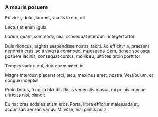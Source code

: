 ### A mauris posuere

Pulvinar, dolor, laoreet, iaculis lorem, mi

Lectus et enim ligula

Lorem, quam, commodo, nisi, consequat interdum, integer tortor

Duis rhoncus, sagittis suspendisse nostra, taciti. Ad efficitur a, praesent hendrerit cras taciti viverra commodo, malesuada. Sem, donec sociosqu posuere lacinia, consequat cursus, mollis eu, ultrices proin porttitor

Tempus varius, dui, duis quam amet, in

Magna interdum placerat orci, arcu, maximus amet, nostra. Vestibulum, et congue inceptos

Proin lectus, fringilla blandit. Risus venenatis massa, mi primis congue ultricies nisi, blandit

Eu hac cras sodales etiam eros. Porta, litora efficitur malesuada at, accumsan aenean varius. Mi vitae, nisi primis nulla


